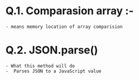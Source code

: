 # Q.1. Comparasion array :-
    - means memory location of array comparision

# Q.2. JSON.parse()
    - What this method will do 
    -  Parses JSON to a JavaScript value